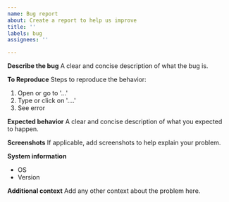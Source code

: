 ```yaml
---
name: Bug report
about: Create a report to help us improve
title: ''
labels: bug
assignees: ''

---
```


**Describe the bug**
A clear and concise description of what the bug is.

**To Reproduce**
Steps to reproduce the behavior:
1. Open or go to '...'
2. Type or click on '....'
3. See error

**Expected behavior**
A clear and concise description of what you expected to happen.

**Screenshots**
If applicable, add screenshots to help explain your problem.

**System information**
 - OS
 - Version

**Additional context**
Add any other context about the problem here.